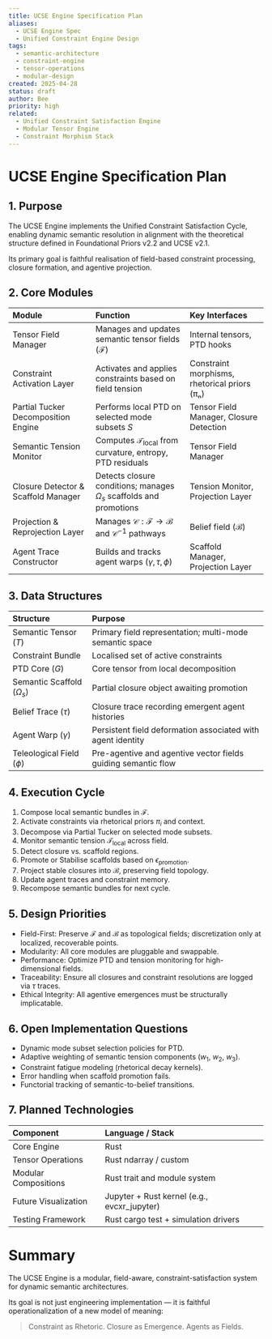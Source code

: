 ```yaml
---
title: UCSE Engine Specification Plan
aliases:
  - UCSE Engine Spec
  - Unified Constraint Engine Design
tags:
  - semantic-architecture
  - constraint-engine
  - tensor-operations
  - modular-design
created: 2025-04-28
status: draft
author: Bee
priority: high
related:
  - Unified Constraint Satisfaction Engine
  - Modular Tensor Engine
  - Constraint Morphism Stack
---
```


# UCSE Engine Specification Plan

## 1. Purpose

The UCSE Engine implements the Unified Constraint Satisfaction Cycle, enabling dynamic semantic resolution in alignment with the theoretical structure defined in Foundational Priors v2.2 and UCSE v2.1.

Its primary goal is faithful realisation of field-based constraint processing, closure formation, and agentive projection.


## 2. Core Modules

| Module | Function | Key Interfaces |
|:-------|:---------|:---------------|
| Tensor Field Manager | Manages and updates semantic tensor fields ($\mathcal{F}$) | Internal tensors, PTD hooks |
| Constraint Activation Layer | Activates and applies constraints based on field tension | Constraint morphisms, rhetorical priors (πₙ) |
| Partial Tucker Decomposition Engine | Performs local PTD on selected mode subsets $S$ | Tensor Field Manager, Closure Detection |
| Semantic Tension Monitor | Computes $\mathcal{T}_{\text{local}}$ from curvature, entropy, PTD residuals | Tensor Field Manager |
| Closure Detector & Scaffold Manager | Detects closure conditions; manages $\Omega_s$ scaffolds and promotions | Tension Monitor, Projection Layer |
| Projection & Reprojection Layer | Manages $\mathcal{C}: \mathcal{F} \to \mathcal{B}$ and $\mathcal{C}^{-1}$ pathways | Belief field ($\mathcal{B}$) |
| Agent Trace Constructor | Builds and tracks agent warps $(\gamma, \tau, \phi)$ | Scaffold Manager, Projection Layer |

## 3. Data Structures

| Structure | Purpose |
|:----------|:--------|
| Semantic Tensor ($T$) | Primary field representation; multi-mode semantic space |
| Constraint Bundle | Localised set of active constraints |
| PTD Core ($G$) | Core tensor from local decomposition |
| Semantic Scaffold ($\Omega_s$) | Partial closure object awaiting promotion |
| Belief Trace ($\tau$) | Closure trace recording emergent agent histories |
| Agent Warp ($\gamma$) | Persistent field deformation associated with agent identity |
| Teleological Field ($\phi$) | Pre-agentive and agentive vector fields guiding semantic flow |

## 4. Execution Cycle

1. Compose local semantic bundles in $\mathcal{F}$.
2. Activate constraints via rhetorical priors $\pi_i$ and context.
3. Decompose via Partial Tucker on selected mode subsets.
4. Monitor semantic tension $\mathcal{T}_{\text{local}}$ across field.
5. Detect closure vs. scaffold regions.
6. Promote or Stabilise scaffolds based on $\epsilon_{\text{promotion}}$.
7. Project stable closures into $\mathcal{B}$, preserving field topology.
8. Update agent traces and constraint memory.
9. Recompose semantic bundles for next cycle.


## 5. Design Priorities

- Field-First: Preserve $\mathcal{F}$ and $\mathcal{B}$ as topological fields; discretization only at localized, recoverable points.
- Modularity: All core modules are pluggable and swappable.
- Performance: Optimize PTD and tension monitoring for high-dimensional fields.
- Traceability: Ensure all closures and constraint resolutions are logged via $\tau$ traces.
- Ethical Integrity: All agentive emergences must be structurally implicatable.

## 6. Open Implementation Questions

- Dynamic mode subset selection policies for PTD.
- Adaptive weighting of semantic tension components ($w_1$, $w_2$, $w_3$).
- Constraint fatigue modeling (rhetorical decay kernels).
- Error handling when scaffold promotion fails.
- Functorial tracking of semantic-to-belief transitions.

## 7. Planned Technologies

| Component | Language / Stack |
|:----------|:-----------------|
| Core Engine | Rust |
| Tensor Operations | Rust ndarray / custom |
| Modular Compositions | Rust trait and module system |
| Future Visualization | Jupyter + Rust kernel (e.g., evcxr_jupyter) |
| Testing Framework | Rust cargo test + simulation drivers |

# Summary

The UCSE Engine is a modular, field-aware, constraint-satisfaction system for dynamic semantic architectures.

Its goal is not just engineering implementation — it is faithful operationalization of a new model of meaning:  
> Constraint as Rhetoric. Closure as Emergence. Agents as Fields.

